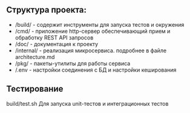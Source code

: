## Структура проекта:

* /build/ - содержит инструменты для запуска тестов и окружения
* /cmd/ - приложение http-сервер обеспечивающий прием и обработку REST API запросов
* /doc/ - документация к проекту
* /internal/ - реализация микросервиса. подробнее в файле architecture.md
* /pkg/ - пакеты-утилиты для работы сервиса
* /.env - настройки соединения с БД и настройки кеширования

## Тестирование
build/test.sh Для запуска unit-тестов и интеграционных тестов   